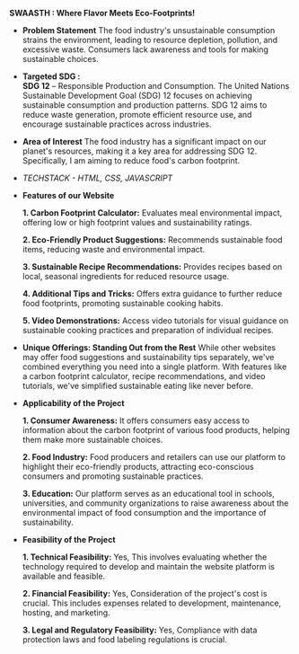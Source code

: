 __SWAASTH : Where Flavor Meets Eco-Footprints!__

* **Problem Statement**
The food industry's unsustainable consumption strains the environment, leading to resource depletion, pollution, and excessive waste. Consumers lack awareness and tools for making sustainable choices.

* __Targeted SDG :__  
**SDG 12** – Responsible Production and Consumption.
The United Nations Sustainable Development Goal (SDG) 12 focuses on achieving sustainable consumption and production patterns. 
SDG 12 aims to reduce waste generation, promote efficient resource use, and encourage sustainable practices across industries.

* **Area of Interest**
The food industry has a significant impact on our planet's resources, making it a key area for addressing SDG 12.
Specifically, I am aiming to reduce food's carbon footprint.

* *TECHSTACK - HTML, CSS, JAVASCRIPT*

* **Features of our Website**

    **1. Carbon Footprint Calculator:** Evaluates meal environmental impact, offering low or high footprint values and sustainability ratings.
    
    **2. Eco-Friendly Product Suggestions:** Recommends sustainable food items, reducing waste and environmental impact.
    
    **3. Sustainable Recipe Recommendations:** Provides recipes based on local, seasonal ingredients for reduced resource usage.
    
    **4. Additional Tips and Tricks:** Offers extra guidance to further reduce food footprints, promoting sustainable cooking habits.
    
    **5. Video Demonstrations:** Access video tutorials for visual guidance on sustainable cooking practices and preparation of individual recipes.

* **Unique Offerings: Standing Out from the Rest**
While other websites may offer food suggestions and sustainability tips separately, we've combined everything you need into a single platform. With features like a carbon footprint calculator, recipe recommendations, and video tutorials, we've simplified sustainable eating like never before.

* **Applicability of the Project**

    **1. Consumer Awareness:** It offers consumers easy access to information about the carbon footprint of various food products, helping them make more sustainable choices.
    
    **2. Food Industry:** Food producers and retailers can use our platform to highlight their eco-friendly products, attracting eco-conscious consumers and promoting sustainable practices.
    
    **3. Education:** Our platform serves as an educational tool in schools, universities, and community organizations to raise awareness about the environmental impact of food consumption and the importance of sustainability.

* **Feasibility of the Project**

    **1. Technical Feasibility:**  Yes, This involves evaluating whether the technology required to develop and maintain the website platform is available and feasible.
    
    **2. Financial Feasibility:** Yes, Consideration of the project's cost is crucial. This includes expenses related to development, maintenance, hosting, and marketing. 
    
    **3. Legal and Regulatory Feasibility:** Yes, Compliance with data protection laws and food labeling regulations is crucial.



